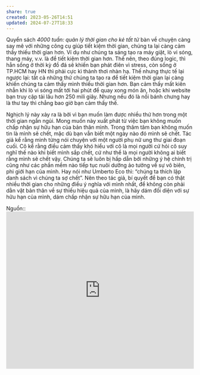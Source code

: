 ```yaml
---
share: true
created: 2023-05-26T14:51
updated: 2024-07-27T18:33
---
```

Quyển sách _4000 tuần: quản lý thời gian cho kẻ tất tử_ bàn về chuyện càng say mê với những công cụ giúp tiết kiệm thời gian, chúng ta lại càng cảm thấy thiếu thời gian hơn. Ví dụ như chúng ta sáng tạo ra máy giặt, lò vi sóng, thang máy, v.v. là để tiết kiệm thời gian hơn. Thế nên, theo đúng logic, thì hẳn sống ở thời kỳ đồ đá sẽ khiến bạn phát điên vì stress, còn sống ở TP.HCM hay HN thì phải cực kì thảnh thơi nhàn hạ. Thế nhưng thực tế lại ngược lại: tất cả những thứ chúng ta tạo ra để tiết kiệm thời gian lại càng khiến chúng ta cảm thấy mình thiếu thời gian hơn. Bạn cảm thấy mất kiên nhẫn khi lò vi sóng mất tới hai phút để quay xong món ăn, hoặc khi website bạn truy cập tải lâu hơn 250 mili giây. Nhưng nếu đó là nồi bánh chưng hay là thư tay thì chẳng bao giờ bạn cảm thấy thế.

Nghịch lý này xảy ra là bởi vì bạn muốn làm được nhiều thứ hơn trong một thời gian ngắn ngủi. Mong muốn này xuất phát từ việc bạn không muốn chấp nhận sự hữu hạn của bản thân mình. Trong thâm tâm bạn không muốn tin là mình sẽ chết, mặc dù bạn vẫn biết một ngày nào đó mình sẽ chết. Tác giả kể rằng mình từng nói chuyện với một người phụ nữ ung thư giai đoạn cuối. Cô kể rằng điều cảm thấy khó hiểu với cô là mọi người cứ hỏi cô suy nghĩ thế nào khi biết mình sắp chết, cứ như thể là mọi người không ai biết rằng mình sẽ chết vậy. Chúng ta sẽ luôn bị hấp dẫn bởi những ý hệ chính trị cũng như các phần mềm nào tiếp tục nuôi dưỡng ảo tưởng về sự vô biên, phi giới hạn của mình. Hay nói như Umberto Eco thì: “chúng ta thích lập danh sách vì chúng ta sợ chết”. Nên theo tác giả, bí quyết để bạn có thật nhiều thời gian cho những điều ý nghĩa với mình nhất, để không còn phải dằn vặt bản thân về sự thiếu hiệu quả của mình, là hãy dám đối diện với sự hữu hạn của mình, dám chấp nhận sự hữu hạn của mình.

Nguồn:: <iframe title="How to stop fighting against time. | Oliver Burkeman | TEDxUniversityofNicosia" src="https://www.youtube.com/embed/XtfCmhPr-J8?feature=oembed&amp;enablejsapi=1&amp;origin=https://xn--qucu-hr5aza.cc" allow="accelerometer; autoplay; clipboard-write; encrypted-media; gyroscope; picture-in-picture" allowfullscreen="" style="max-width: 100%; max-height: 473px;" width="750" height="422" frameborder="0"></iframe>
